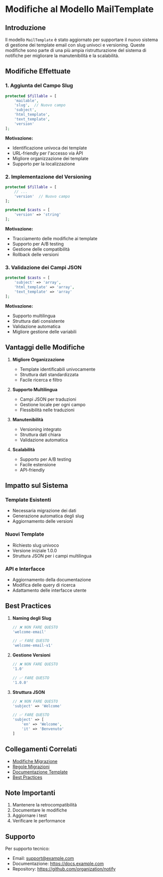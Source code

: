 # Modifiche al Modello MailTemplate

## Introduzione

Il modello `MailTemplate` è stato aggiornato per supportare il nuovo sistema di gestione dei template email con slug univoci e versioning. Queste modifiche sono parte di una più ampia ristrutturazione del sistema di notifiche per migliorare la manutenibilità e la scalabilità.

## Modifiche Effettuate

### 1. Aggiunta del Campo Slug
```php
protected $fillable = [
    'mailable',
    'slug',  // Nuovo campo
    'subject',
    'html_template',
    'text_template',
    'version'
];
```

**Motivazione:**
- Identificazione univoca dei template
- URL-friendly per l'accesso via API
- Migliore organizzazione dei template
- Supporto per la localizzazione

### 2. Implementazione del Versioning
```php
protected $fillable = [
    // ...
    'version'  // Nuovo campo
];

protected $casts = [
    'version' => 'string'
];
```

**Motivazione:**
- Tracciamento delle modifiche ai template
- Supporto per A/B testing
- Gestione delle compatibilità
- Rollback delle versioni

### 3. Validazione dei Campi JSON
```php
protected $casts = [
    'subject' => 'array',
    'html_template' => 'array',
    'text_template' => 'array'
];
```

**Motivazione:**
- Supporto multilingua
- Struttura dati consistente
- Validazione automatica
- Migliore gestione delle variabili

## Vantaggi delle Modifiche

1. **Migliore Organizzazione**
   - Template identificabili univocamente
   - Struttura dati standardizzata
   - Facile ricerca e filtro

2. **Supporto Multilingua**
   - Campi JSON per traduzioni
   - Gestione locale per ogni campo
   - Flessibilità nelle traduzioni

3. **Manutenibilità**
   - Versioning integrato
   - Struttura dati chiara
   - Validazione automatica

4. **Scalabilità**
   - Supporto per A/B testing
   - Facile estensione
   - API-friendly

## Impatto sul Sistema

### Template Esistenti
- Necessaria migrazione dei dati
- Generazione automatica degli slug
- Aggiornamento delle versioni

### Nuovi Template
- Richiesto slug univoco
- Versione iniziale 1.0.0
- Struttura JSON per i campi multilingua

### API e Interfacce
- Aggiornamento della documentazione
- Modifica delle query di ricerca
- Adattamento delle interfacce utente

## Best Practices

1. **Naming degli Slug**
   ```php
   // ❌ NON FARE QUESTO
   'welcome-email'
   
   // ✅ FARE QUESTO
   'welcome-email-v1'
   ```

2. **Gestione Versioni**
   ```php
   // ❌ NON FARE QUESTO
   '1.0'
   
   // ✅ FARE QUESTO
   '1.0.0'
   ```

3. **Struttura JSON**
   ```php
   // ❌ NON FARE QUESTO
   'subject' => 'Welcome'
   
   // ✅ FARE QUESTO
   'subject' => [
       'en' => 'Welcome',
       'it' => 'Benvenuto'
   ]
   ```

## Collegamenti Correlati

- [Modifiche Migrazione](./MIGRATION_CHANGES.md)
- [Regole Migrazioni](./MIGRATION_RULES.md)
- [Documentazione Template](./EMAIL_TEMPLATES.md)
- [Best Practices](./BEST-PRACTICES.md)

## Note Importanti

1. Mantenere la retrocompatibilità
2. Documentare le modifiche
3. Aggiornare i test
4. Verificare le performance

## Supporto

Per supporto tecnico:
- Email: support@example.com
- Documentazione: https://docs.example.com
- Repository: https://github.com/organization/notify 
